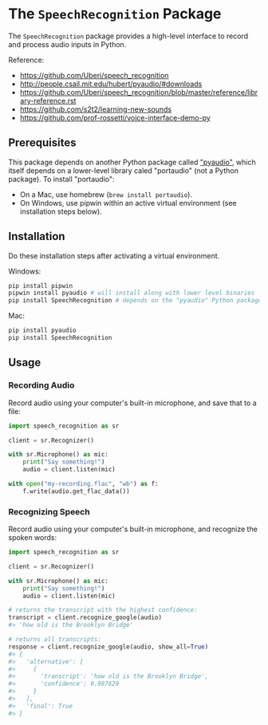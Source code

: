 # The `SpeechRecognition` Package

The `SpeechRecognition` package provides a high-level interface to record and process audio inputs in Python.

Reference:

  + https://github.com/Uberi/speech_recognition
  + http://people.csail.mit.edu/hubert/pyaudio/#downloads
  + https://github.com/Uberi/speech_recognition/blob/master/reference/library-reference.rst
  + https://github.com/s2t2/learning-new-sounds
  + https://github.com/prof-rossetti/voice-interface-demo-py

## Prerequisites

This package depends on another Python package called ["pyaudio"](http://people.csail.mit.edu/hubert/pyaudio/#downloads), which itself depends on a lower-level library caled "portaudio" (not a Python package). To install "portaudio": 

  + On a Mac, use homebrew (`brew install portaudio`). 
  + On Windows, use pipwin within an active virtual environment (see installation steps below).


## Installation

Do these installation steps after activating a virtual environment.

Windows:

```sh
pip install pipwin
pipwin install pyaudio # will install along with lower level binaries
pip install SpeechRecognition # depends on the "pyaudio" Python package
```

Mac:

```sh
pip install pyaudio 
pip install SpeechRecognition
```

## Usage

### Recording Audio

Record audio using your computer's built-in microphone, and save that to a file:

```py
import speech_recognition as sr

client = sr.Recognizer()

with sr.Microphone() as mic:
    print("Say something!")
    audio = client.listen(mic)

with open("my-recording.flac", "wb") as f:
    f.write(audio.get_flac_data())
```

### Recognizing Speech

Record audio using your computer's built-in microphone, and recognize the spoken words:

```py
import speech_recognition as sr

client = sr.Recognizer()

with sr.Microphone() as mic:
    print("Say something!")
    audio = client.listen(mic)

# returns the transcript with the highest confidence:
transcript = client.recognize_google(audio)
#> 'how old is the Brooklyn Bridge'

# returns all transcripts:
response = client.recognize_google(audio, show_all=True)
#> {
#>   'alternative': [
#>     {
#>       'transcript': 'how old is the Brooklyn Bridge',
#>       'confidence': 0.987629
#>     }
#>   ],
#>   'final': True
#> }
```

